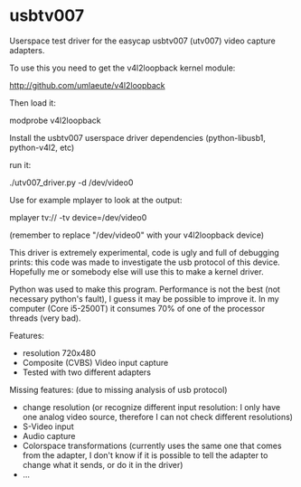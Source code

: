 usbtv007
========

Userspace test driver for the easycap usbtv007 (utv007) video capture adapters.

To use this you need to get the v4l2loopback kernel module:

http://github.com/umlaeute/v4l2loopback

Then load it:

modprobe v4l2loopback

Install the usbtv007 userspace driver dependencies (python-libusb1, python-v4l2, etc)

run it:

./utv007_driver.py -d /dev/video0

Use for example mplayer to look at the output:

mplayer tv:// -tv device=/dev/video0

(remember to replace "/dev/video0" with your v4l2loopback device)

This driver is extremely experimental, code is ugly and full of debugging prints: this code was made to investigate the usb protocol of this device. Hopefully me or somebody else will use this to make a kernel driver.

Python was used to make this program. Performance is not the best (not necessary python's fault), I guess it may be possible to improve it. In my computer (Core i5-2500T) it consumes 70% of one of the processor threads (very bad).

Features:

- resolution 720x480
- Composite (CVBS) Video input capture
- Tested with two different adapters

Missing features: (due to missing analysis of usb protocol)

- change resolution (or recognize different input resolution: I only have one analog video source, therefore I can not check different resolutions)
- S-Video input
- Audio capture
- Colorspace transformations (currently uses the same one that comes from the adapter, I don't know if it is possible to tell the adapter to change what it sends, or do it in the driver)
- ...
